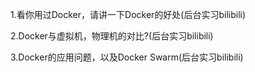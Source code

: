 1.看你用过Docker，请讲一下Docker的好处(后台实习bilibili)

2.Docker与虚拟机，物理机的对比?(后台实习bilibili)

3.Docker的应用问题，以及Docker Swarm(后台实习bilibili)